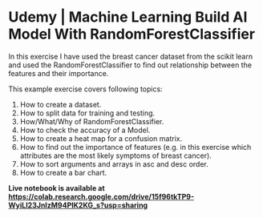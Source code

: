 # Udemy | Machine Learning Build AI Model With RandomForestClassifier

In this exercise I have used the breast cancer dataset from the scikit learn and used the RandomForestClassifier to find out relationship between the features and their importance.

This example exercise covers following topics:

1. How to create a dataset.
2. How to split data for training and testing.
3. How/What/Why of RandomForestClassifier.
4. How to check the accuracy of a Model.
5. How to create a heat map for a confusion matrix.
6. How to find out the importance of features (e.g. in this exercise which attributes are the most likely symptoms of breast cancer).
7. How to sort arguments and arrays in asc and desc order.
8. How to create a bar chart.

**Live notebook is available at https://colab.research.google.com/drive/15f96tkTP9-WyiLI23JnIzM94PlK2KG_s?usp=sharing**

